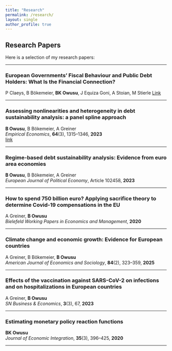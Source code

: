 ```yaml
---
title: "Research"
permalink: /research/
layout: single
author_profile: true
---
```


## Research Papers

Here is a selection of my research papers:


---

### European Governments’ Fiscal Behaviour and Public Debt Holders: What Is the Financial Connection?
P Claeys, B Bökemeier, **BK Owusu**, J Equiza Goni, A Stoian, M Stierle 
[Link](https://doi.org/10.2765/3778099)

---

### Assessing nonlinearities and heterogeneity in debt sustainability analysis: a panel spline approach  
**B Owusu**, B Bökemeier, A Greiner  
*Empirical Economics*, **64**(3), 1315–1346, **2023**  
[link](https://link.springer.com/article/10.1007/s00181-022-02284-8)



---

### Regime-based debt sustainability analysis: Evidence from euro area economies  
**B Owusu**, B Bökemeier, A Greiner  
*European Journal of Political Economy*, Article 102458, **2023**  


---

### How to spend 750 billion euro? Applying sacrifice theory to determine Covid-19 compensations in the EU  
A Greiner, **B Owusu**  
*Bielefeld Working Papers in Economics and Management*, **2020**  


---



### Climate change and economic growth: Evidence for European countries  
A Greiner, B Bökemeier, **B Owusu**  
*American Journal of Economics and Sociology*, **84**(2), 323–359, **2025**  

---

### Effects of the vaccination against SARS-CoV-2 on infections and on hospitalizations in European countries  
A Greiner, **B Owusu**  
*SN Business & Economics*, **3**(3), 67, **2023**  

---

### Estimating monetary policy reaction functions  
**BK Owusu**  
*Journal of Economic Integration*, **35**(3), 396–425, **2020**  



---

